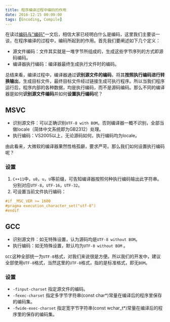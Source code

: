 ```yaml
---
title: 程序编译过程中编码的作用
date: 2016-12-15 00:00:00
tags: [Encoding, Compile]
---
```


在读过[编码与"编码"](/encoding/)一文后，相信大家已经明白什么是编码，这里我们主要谈一谈，在程序编译的过程中，编码所起到的作用。首先我们要阐述如下几个定义：

* 源文件编码：文件其实就是一堆字节所组成的，生成这些字节序列的方式即源码编码。
* 编译器执行编码：编译器最终生成执行文件时的编码。

总结来看，编译过程中，编译器通过**识别源文件的编码**，将其**按照执行编码进行转换输出**，生成目标文件，最终目标文件经过链接生成可执行程序。所以当我们程序运行后，程序内部的各种数据，均是执行编码，而不是源码编码。那么不同的编译器是如何**识别源文件编码**并如何**设置执行编码**呢？

<!-- more --> 

## MSVC

* 识别源文件：可以正确识别`UTF-8 with BOM`。否则编译器一概不识别，全部当做locale（简体中文系统即为GB2312）处理。
* 执行编码：VS2005以上，无论源码如何，执行编码均为locale。

由此看来，大微软的编译器果然性格孤僻，要求严苛。那么我们如何设置执行编码呢？

### 设置

1. `C++11`中，`u8`，`u`，`U`等前缀，可告知编译器按照何种执行编码输出此字符串。分别对应`UTF-8`，`UTF-16`，`UTF-32`。
2. 可设置当前文件执行编码：
```cpp
#if _MSC_VER >= 1600
#pragma execution_character_set("utf-8")
#endif
```

## GCC

* 识别源文件：如无特殊设置，认为源码均是`UTF-8 without BOM`。
* 执行编码：如无特殊设置，默认均为`UTF-8 without BOM` 。

`GCC`这种全部统一为`UTF-8`格式，对我们来说很是方便。所以我们的开发中，建议全部使用`UTF-8`格式，当然这里的`UTF-8`格式，指的是标准格式，即无`BOM`。

### 设置

* `-finput-charset` 指定源文件的编码。
* `-fexec-charset` 指定多字节字符串(const char*)常量在编译后的程序里保存的编码集。
* `-fwide-exec-charset` 指定宽字节字符串(const wchar_t*)常量在编译后的程序里的保存的编码集。







